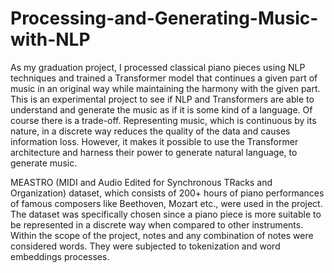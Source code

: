 # Processing-and-Generating-Music-with-NLP
As my graduation project, I processed classical piano pieces using NLP techniques and trained a Transformer model that continues a given part of music in an original way while maintaining the harmony with the given part. This is an experimental project to see if NLP and Transformers are able to understand and generate the music as if it is some kind of a language. Of course there is a trade-off. Representing music, which is continuous by its nature, in a discrete way reduces the quality of the data and causes information loss. However, it makes it possible to use the Transformer architecture and harness their power to generate natural language, to generate music. 

MEASTRO (MIDI and Audio Edited for Synchronous TRacks and Organization) dataset, which consists of 200+ hours of piano performances of famous composers like Beethoven, Mozart etc., were used in the project. The dataset was specifically chosen since a piano piece is more suitable to be represented in a discrete way when compared to other instruments. Within the scope of the project, notes and any combination of notes were considered words. They were subjected to tokenization and word embeddings processes. 
